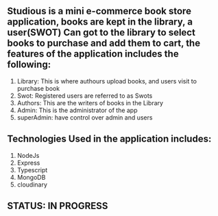 ## Studious is a mini e-commerce book store application, books are kept in the library, a user(SWOT) Can got to the library to select books to purchase and add them to cart, the features of the application includes the following:

1. Library: This is where authours upload books, and users visit to purchase book
2. Swot:  Registered users are referred to as Swots
3. Authors: This are the writers of books in the Library
4. Admin: This is the administrator of the app
5. superAdmin: have control over admin and users

## Technologies Used in the application includes: 

1. NodeJs
2. Express
3. Typescript
4. MongoDB
5. cloudinary

## STATUS: IN PROGRESS
